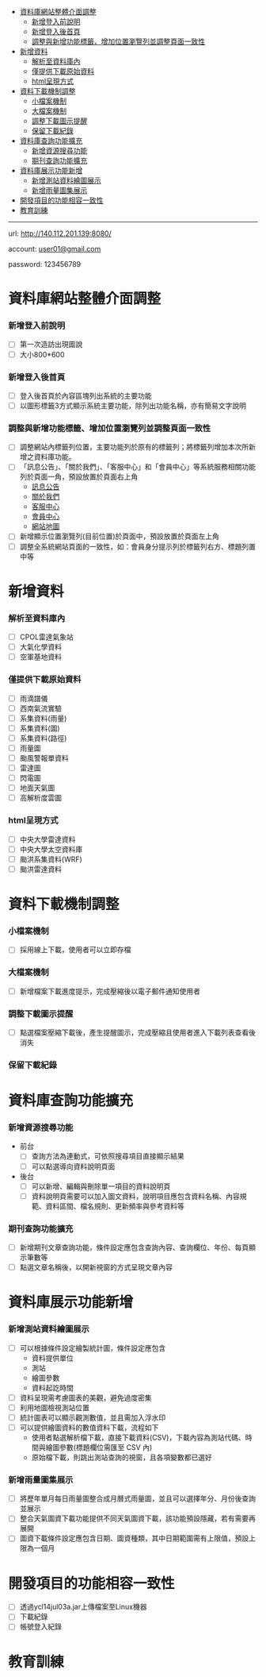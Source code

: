 <!-- MarkdownTOC -->

- [資料庫網站整體介面調整](#%E8%B3%87%E6%96%99%E5%BA%AB%E7%B6%B2%E7%AB%99%E6%95%B4%E9%AB%94%E4%BB%8B%E9%9D%A2%E8%AA%BF%E6%95%B4)
	- [新增登入前說明](#%E6%96%B0%E5%A2%9E%E7%99%BB%E5%85%A5%E5%89%8D%E8%AA%AA%E6%98%8E)
	- [新增登入後首頁](#%E6%96%B0%E5%A2%9E%E7%99%BB%E5%85%A5%E5%BE%8C%E9%A6%96%E9%A0%81)
	- [調整與新增功能標籤、增加位置瀏覽列並調整頁面一致性](#%E8%AA%BF%E6%95%B4%E8%88%87%E6%96%B0%E5%A2%9E%E5%8A%9F%E8%83%BD%E6%A8%99%E7%B1%A4%E3%80%81%E5%A2%9E%E5%8A%A0%E4%BD%8D%E7%BD%AE%E7%80%8F%E8%A6%BD%E5%88%97%E4%B8%A6%E8%AA%BF%E6%95%B4%E9%A0%81%E9%9D%A2%E4%B8%80%E8%87%B4%E6%80%A7)
- [新增資料](#%E6%96%B0%E5%A2%9E%E8%B3%87%E6%96%99)
	- [解析至資料庫內](#%E8%A7%A3%E6%9E%90%E8%87%B3%E8%B3%87%E6%96%99%E5%BA%AB%E5%85%A7)
	- [僅提供下載原始資料](#%E5%83%85%E6%8F%90%E4%BE%9B%E4%B8%8B%E8%BC%89%E5%8E%9F%E5%A7%8B%E8%B3%87%E6%96%99)
	- [html呈現方式](#html%E5%91%88%E7%8F%BE%E6%96%B9%E5%BC%8F)
- [資料下載機制調整](#%E8%B3%87%E6%96%99%E4%B8%8B%E8%BC%89%E6%A9%9F%E5%88%B6%E8%AA%BF%E6%95%B4)
	- [小檔案機制](#%E5%B0%8F%E6%AA%94%E6%A1%88%E6%A9%9F%E5%88%B6)
	- [大檔案機制](#%E5%A4%A7%E6%AA%94%E6%A1%88%E6%A9%9F%E5%88%B6)
	- [調整下載圖示提醒](#%E8%AA%BF%E6%95%B4%E4%B8%8B%E8%BC%89%E5%9C%96%E7%A4%BA%E6%8F%90%E9%86%92)
	- [保留下載紀錄](#%E4%BF%9D%E7%95%99%E4%B8%8B%E8%BC%89%E7%B4%80%E9%8C%84)
- [資料庫查詢功能擴充](#%E8%B3%87%E6%96%99%E5%BA%AB%E6%9F%A5%E8%A9%A2%E5%8A%9F%E8%83%BD%E6%93%B4%E5%85%85)
	- [新增資源搜尋功能](#%E6%96%B0%E5%A2%9E%E8%B3%87%E6%BA%90%E6%90%9C%E5%B0%8B%E5%8A%9F%E8%83%BD)
	- [期刊查詢功能擴充](#%E6%9C%9F%E5%88%8A%E6%9F%A5%E8%A9%A2%E5%8A%9F%E8%83%BD%E6%93%B4%E5%85%85)
- [資料庫展示功能新增](#%E8%B3%87%E6%96%99%E5%BA%AB%E5%B1%95%E7%A4%BA%E5%8A%9F%E8%83%BD%E6%96%B0%E5%A2%9E)
	- [新增測站資料繪圖展示](#%E6%96%B0%E5%A2%9E%E6%B8%AC%E7%AB%99%E8%B3%87%E6%96%99%E7%B9%AA%E5%9C%96%E5%B1%95%E7%A4%BA)
	- [新增雨量圖集展示](#%E6%96%B0%E5%A2%9E%E9%9B%A8%E9%87%8F%E5%9C%96%E9%9B%86%E5%B1%95%E7%A4%BA)
- [開發項目的功能相容一致性](#%E9%96%8B%E7%99%BC%E9%A0%85%E7%9B%AE%E7%9A%84%E5%8A%9F%E8%83%BD%E7%9B%B8%E5%AE%B9%E4%B8%80%E8%87%B4%E6%80%A7)
- [教育訓練](#%E6%95%99%E8%82%B2%E8%A8%93%E7%B7%B4)

<!-- /MarkdownTOC -->

---

url: http://140.112.201.139:8080/  

account: user01@gmail.com  

password: 123456789 

# 資料庫網站整體介面調整
### 新增登入前說明
- [ ] 第一次造訪出現圖說
- [ ] 大小800*600

### 新增登入後首頁
- [ ] 登入後首頁於內容區塊列出系統的主要功能
- [ ] 以圖形標籤3方式顯示系統主要功能，除列出功能名稱，亦有簡易文字說明

### 調整與新增功能標籤、增加位置瀏覽列並調整頁面一致性
- [ ] 調整網站內標籤列位置，主要功能列於原有的標籤列；將標籤列增加本次所新增之資料庫功能。
- [ ] 「訊息公告」、「關於我們」、「客服中心」和「會員中心」等系統服務相關功能列於頁面一角，預設放置於頁面右上角
	- [訊息公告](https://drive.google.com/open?id=0B_3bp4JXHCwGcUVOSEhmZG1EdDg)
	- [關於我們](https://drive.google.com/open?id=0B_3bp4JXHCwGS191UDB6bjVYSnM)
	- [客服中心](https://drive.google.com/open?id=0B_3bp4JXHCwGTV84b3B3RjBlQnM)
	- [會員中心](https://drive.google.com/open?id=0B_3bp4JXHCwGYzl1ZFRQV1NreHM)
	- [網站地圖](https://drive.google.com/open?id=0B_3bp4JXHCwGdEhQVWVRaHB4cWM)
- [ ] 新增顯示位置瀏覽列(目前位置)於頁面中，預設放置於頁面左上角
- [ ] 調整全系統網站頁面的一致性，如：會員身分提示列於標籤列右方、標題列置中等

# 新增資料
### 解析至資料庫內
- [ ] CPOL雷達氣象站
- [ ] 大氣化學資料
- [ ] 空軍基地資料

### 僅提供下載原始資料
- [ ] 雨滴譜儀
- [ ] 西南氣流實驗
- [ ] 系集資料(雨量)
- [ ] 系集資料(圖)
- [ ] 系集資料(路徑)
- [ ] 雨量圖
- [ ] 颱風警報單資料
- [ ] 雷達圖
- [ ] 閃電圖
- [ ] 地面天氣圖
- [ ] 高解析度雲圖

### html呈現方式
- [ ] 中央大學雷達資料
- [ ] 中央大學太空資料庫
- [ ] 颱洪系集資料(WRF)
- [ ] 颱洪雷達資料

# 資料下載機制調整
### 小檔案機制
- [ ] 採用線上下載，使用者可以立即存檔

### 大檔案機制
- [ ] 新增檔案下載進度提示，完成壓縮後以電子郵件通知使用者

### 調整下載圖示提醒
- [ ] 點選檔案壓縮下載後，產生提醒圖示，完成壓縮且使用者進入下載列表查看後消失

### 保留下載紀錄

# 資料庫查詢功能擴充
### 新增資源搜尋功能
* 前台
	- [ ] 查詢方法為連動式，可依照搜尋項目直接顯示結果
	- [ ] 可以點選導向資料說明頁面
* 後台
	- [ ] 可以新增、編輯與刪除單一項目的資料說明頁
	- [ ] 資料說明頁需要可以加入圖文資料，說明項目應包含資料名稱、內容規範、資料區間、檔名規則、更新頻率與參考資料等

### 期刊查詢功能擴充
- [ ] 新增期刊文章查詢功能，條件設定應包含查詢內容、查詢欄位、年份、每頁顯示筆數等
- [ ] 點選文章名稱後，以開新視窗的方式呈現文章內容

# 資料庫展示功能新增
### 新增測站資料繪圖展示
- [ ] 可以根據條件設定繪製統計圖，條件設定應包含
	* 資料提供單位
	* 測站
	* 繪圖參數
	* 資料起訖時間
- [ ] 資料呈現需考慮圖表的美觀，避免過度密集
- [ ] 利用地圖檢視測站位置
- [ ] 統計圖表可以顯示觀測數值，並且需加入浮水印
- [ ] 可以提供繪圖資料的數值資料下載，流程如下
	* 使用者點選解析檔下載，直接下載資料(CSV)，下載內容為測站代碼、時間與繪圖參數(標題欄位需匯至 CSV 內)
	* 原始檔下載，則跳出測站查詢的視窗，且各項變數都已選好

### 新增雨量圖集展示
- [ ] 將歷年單月每日雨量圖整合成月曆式雨量圖，並且可以選擇年分、月份後查詢並展示
- [ ] 整合天氣圖資下載功能提供不同天氣圖資下載，該功能預設隱藏，若有需要再展開
- [ ] 圖資下載條件設定應包含日期、圖資種類，其中日期範圍需有上限值，預設上限為一個月

# 開發項目的功能相容一致性 
- [ ] 透過ycl14jul03a.jar上傳檔案至Linux機器
- [ ] 下載紀錄
- [ ] 帳號登入紀錄

# 教育訓練